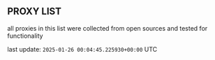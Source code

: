 ## PROXY LIST

all proxies in this list were collected from open sources and tested for functionality

last update: `2025-01-26 00:04:45.225930+00:00` UTC